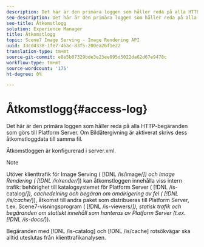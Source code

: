 ```yaml
---
description: Det här är den primära loggen som håller reda på alla HTTP-begäranden som görs till Platform Server. Om Bildåtergivning är aktiverat skrivs dess åtkomstloggdata till samma fil.
seo-description: Det här är den primära loggen som håller reda på alla HTTP-begäranden som görs till Platform Server. Om Bildåtergivning är aktiverat skrivs dess åtkomstloggdata till samma fil.
seo-title: Åtkomstlogg
solution: Experience Manager
title: Åtkomstlogg
topic: Scene7 Image Serving - Image Rendering API
uuid: 33cd4338-1fe7-46ac-83f5-200ea26f1e22
translation-type: tm+mt
source-git-commit: e8e5b07329bde3e23ee095d5022da62d67e9478c
workflow-type: tm+mt
source-wordcount: '175'
ht-degree: 0%

---
```



# Åtkomstlogg{#access-log}

Det här är den primära loggen som håller reda på alla HTTP-begäranden som görs till Platform Server. Om Bildåtergivning är aktiverat skrivs dess åtkomstloggdata till samma fil.

Åtkomstloggen är konfigurerad i server.xml.

>[!NOTE]
>
>Utöver klienttrafik för Image Serving ( [!DNL /is/image/*]) och Image Rendering ( [!DNL /ir/render/*]) kan åtkomstloggen innehålla viss intern trafik: behörighet till katalogsystemet för Platform Server ( [!DNL /is-catalog/*]), cachedelning och begäran om omdirigering av fel ( [!DNL /is/cache/*]), åtkomst till andra paket som distribueras till Platform Server, t.ex. Scene7-visningsprogram ( [!DNL /is-viewers/*]), statisk trafik och begäranden om statiskt innehåll som hanteras av Platform Server (t.ex. [!DNL /is-docs/*]).

Begäranden med [!DNL /is-catalog] och [!DNL /is/cache] rotsökvägar ska alltid uteslutas från klienttrafikanalysen.
